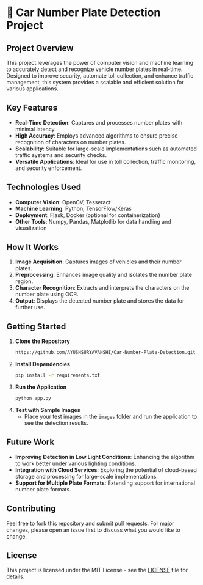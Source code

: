 # 🚗 Car Number Plate Detection Project

## Project Overview

This project leverages the power of computer vision and machine learning to accurately detect and recognize vehicle number plates in real-time. Designed to improve security, automate toll collection, and enhance traffic management, this system provides a scalable and efficient solution for various applications.

## Key Features

- **Real-Time Detection**: Captures and processes number plates with minimal latency.
- **High Accuracy**: Employs advanced algorithms to ensure precise recognition of characters on number plates.
- **Scalability**: Suitable for large-scale implementations such as automated traffic systems and security checks.
- **Versatile Applications**: Ideal for use in toll collection, traffic monitoring, and security enforcement.

## Technologies Used

- **Computer Vision**: OpenCV, Tesseract
- **Machine Learning**: Python, TensorFlow/Keras
- **Deployment**: Flask, Docker (optional for containerization)
- **Other Tools**: Numpy, Pandas, Matplotlib for data handling and visualization

## How It Works

1. **Image Acquisition**: Captures images of vehicles and their number plates.
2. **Preprocessing**: Enhances image quality and isolates the number plate region.
3. **Character Recognition**: Extracts and interprets the characters on the number plate using OCR.
4. **Output**: Displays the detected number plate and stores the data for further use.

## Getting Started

1. **Clone the Repository**
    ```bash
    https://github.com/AYUSHSURYAVANSHI/Car-Number-Plate-Detection.git
    ```
2. **Install Dependencies**
    ```bash
    pip install -r requirements.txt
    ```
3. **Run the Application**
    ```bash
    python app.py
    ```
4. **Test with Sample Images**
    - Place your test images in the `images` folder and run the application to see the detection results.

## Future Work

- **Improving Detection in Low Light Conditions**: Enhancing the algorithm to work better under various lighting conditions.
- **Integration with Cloud Services**: Exploring the potential of cloud-based storage and processing for large-scale implementations.
- **Support for Multiple Plate Formats**: Extending support for international number plate formats.

## Contributing

Feel free to fork this repository and submit pull requests. For major changes, please open an issue first to discuss what you would like to change.

## License

This project is licensed under the MIT License - see the [LICENSE](LICENSE) file for details.
#
